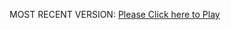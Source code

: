 MOST RECENT VERSION: [Please Click here to Play](https://rawcdn.githack.com/alperenbutun/Flying-3d/2c41e93/index.html)
